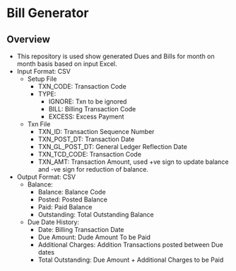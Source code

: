 # Bill Generator

## Overview
- This repository is used show generated Dues and Bills for month on month basis based on input Excel.
- Input Format: CSV
  - Setup File
    - TXN_CODE: Transaction Code
    - TYPE: 
      - IGNORE: Txn to be ignored
      - BILL: Billing Transaction Code
      - EXCESS: Excess Payment
  - Txn File
    - TXN_ID: Transaction Sequence Number
    - TXN_POST_DT: Transaction Date
    - TXN_GL_POST_DT: General Ledger Reflection Date
    - TXN_TCD_CODE: Transaction Code
    - TXN_AMT: Transaction Amount, used +ve sign to update balance and -ve sign for reduction of balance.
- Output Format: CSV
  - Balance:
    - Balance: Balance Code
    - Posted: Posted Balance
    - Paid: Paid Balance
    - Outstanding: Total Outstanding Balance
  - Due Date History:
    - Date: Billing Transaction Date
    - Due Amount: Dude Amount To be Paid
    - Additional Charges: Addition Transactions posted between Due dates
    - Total Outstanding: Due Amount + Additional Charges to be Paid